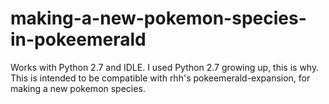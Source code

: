 # making-a-new-pokemon-species-in-pokeemerald
Works with Python 2.7 and IDLE.
I used Python 2.7 growing up, this is why.
This is intended to be compatible with rhh's pokeemerald-expansion, for making a new pokemon species.
